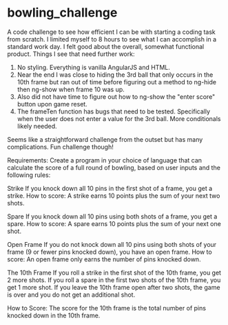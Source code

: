 # bowling_challenge

A code challenge to see how efficient I can be with starting a coding task from scratch.  I limited myself to 8 hours to see what I can accomplish
in a standard work day.  I felt good about the overall, somewhat functional product.  Things I see that need further work:

1.  No styling. Everything is vanilla AngularJS and HTML.
2.  Near the end I was close to hiding the 3rd ball that only occurs in the 10th frame but ran out of time before figuring out a method to ng-hide then ng-show when frame 10 was up.
3.  Also did not have time to figure out how to ng-show the "enter score" button upon game reset.
4.  The frameTen function has bugs that need to be tested.  Specifically when the user does not enter a value for the 3rd ball.  More conditionals likely needed.

Seems like a straightforward challenge from the outset but has many complications.  Fun challenge though!

Requirements:
Create a program in your choice of language that can calculate the score of a full round of bowling, based on user inputs and the following rules:

Strike
If you knock down all 10 pins in the first shot of a frame, you get a strike.
How to score: A strike earns 10 points plus the sum of your next two shots.

Spare
If you knock down all 10 pins using both shots of a frame, you get a spare.
How to score: A spare earns 10 points plus the sum of your next one shot.

Open Frame
If you do not knock down all 10 pins using both shots of your frame (9 or fewer pins knocked down), you have an open frame.
How to score: An open frame only earns the number of pins knocked down.

The 10th Frame
If you roll a strike in the first shot of the 10th frame, you get 2 more shots.
If you roll a spare in the first two shots of the 10th frame, you get 1 more shot.
If you leave the 10th frame open after two shots, the game is over and you do not get an additional shot.

How to Score: The score for the 10th frame is the total number of pins knocked down in the 10th frame.
